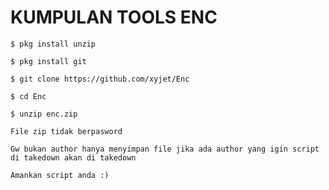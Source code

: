 # KUMPULAN TOOLS ENC 

`$ pkg install unzip`

`$ pkg install git`

`$ git clone https://github.com/xyjet/Enc`

`$ cd Enc`

`$ unzip enc.zip`

`File zip tidak berpasword`

`Gw bukan author hanya menyimpan file jika ada author yang igin script  di takedown akan di takedown`

`Amankan script anda :)`
